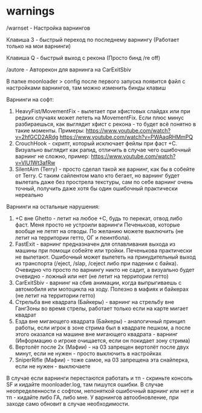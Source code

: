 # warnings

/warnset - Настройка варнингов

Клавиша 3 - быстрый переход по последнему варнингу (Работает только на мои варнинги)

Клавиша Q - быстрый выход с рекона (Просто бинд /re off)

/autore - Авторекон для варнинга на CarExitSbiv

В папке moonloader > config после первого запуска появится файл с настройками варнингов, там можно изменить бинды клавиш

Варнинги на софт:
1. HeavyFist/MovementFix - вылетает при хфистовых слайдах или при редких случаях может лететь на MovementFix. Если плюс минус разбираешься, как выглядит хфист с рекона - то будет всё понятно в такие моменты. Примеры: 
https://www.youtube.com/watch?v=2hfGCD2ARdg
https://www.youtube.com/watch?v=PWAaqRHMmPQ
2. CrouchHook - скрипт, который исключает фейлы при фаст +С. Визуально выглядит как рапид, отличить в случае чего ошибочный варнинг не сложно, пример:
https://www.youtube.com/watch?v=VlU1Wt3afRw
3. SilentAim (Terry) - просто сделал такой же варнинг, как бы в собейте от Terry. С таким сайлентом мало кто бегает, но варнинг будет вылетать даже без прострела текстуры, сам по себе варнинг очень точный, получить даже хотя бы один ошибочный практически нереально

Варнинги на остальные нарушения:
1. +С вне Ghetto - летит на любое +С, будь то перекат, отвод либо фаст. Меня просто не устроили варнинги Печенькоав, которые вообще не летят на отводы. По желанию можете выключить (не летит на территории гетто, ОГ и пеинтбола).
2. FastExit - варнинг предназначен для отлавливания выхода из машины при помощи собейте или тройки. Печенькова практически не вылетают. Ошибочный может вылететь на принудительный выход из транспорта (/eject, /slap, /ceject либо при падении с байка). Очевидно что просто по варнингу никто не садит, а визуально будет очевидно - ложный или нет (не летит на территории гетто)
3. CarExitSbiv - варнинг на сбив анимации, когда выпрыгиваешь с автомобиля или мотоцикла на ходу. Полезно в мафиях и байкерах (не летит на территории гетто)
4. Стрельба вне квадрата (Байкеры) - варнинг на стрельбу вне ГангЗоны во время стрелы, работает только если на карте мигает квадрат
5. Езда вне мигающего квадрата (Байкеры) - аналогичный принцип работы, если игрок в зоне стрима был в квадрате пешком, а после этого оказался на машине вне мигающего квадрата - варнинг (Информацию о игроке очищается, если он покидает зону стрима)
6. Вертолёт после 2х (Мафии) - на 03 запрещен вертолёт после двух минут, если не нужен - просто выключить в настройках
7. SniperRifle (Мафии) - тоже самое, на 03 запрещена эта снайперка, если не нужен - выключаете

В случае если варнинги перестаются работать и тп - скриньте консоль SF и кидайте moonloader.log, там пишутся ошибки.
В случае неопределенности с софтом, непоняткой ошибочный варнинг или нет и тп - кидайте либо ГА, либо мне.
У варнингов автообновление, при заходе само обновит в случае необходимости.

